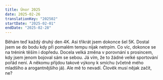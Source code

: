 ```yaml
---
title: Únor 2025
date: 2025-02-26
translationKey: "202502"
startDate: "2025-02-01"
endDate: "2025-02-28"
---
```

Běhám teď každý druhý den 4K. Asi třikrát jsem dokonce šel 5K. Dostal jsem se do bodu kdy při pomalém tempu nijak netrpím. Co víc, dokonce se na trénink těším i dopředu. Docela velká změna v porovnání s prosincem, kdy jsem jenom bojoval sám se sebou. Já vím, že to žádné velké sportování pořád není. A někomu přijdou takové výkony k smíchu (včetně mého mladšího a arogantnějšího já). Ale mě to nevadí. Člověk musí nějak začít, ne? 
<!-- excerpt -->
 
